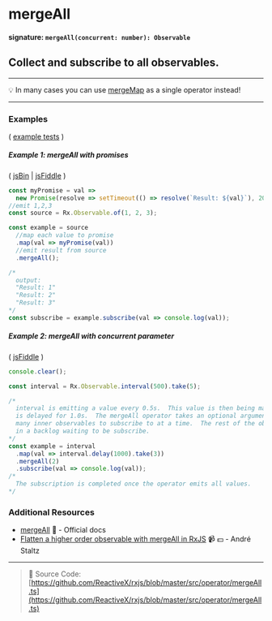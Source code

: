# mergeAll

#### signature: `mergeAll(concurrent: number): Observable`

## Collect and subscribe to all observables.

---

:bulb: In many cases you can use [mergeMap](../transformation/mergemap.md) as a
single operator instead!

---

### Examples

(
[example tests](https://github.com/btroncone/learn-rxjs/blob/master/operators/specs/combination/mergeall-spec.ts)
)

##### Example 1: mergeAll with promises

( [jsBin](http://jsbin.com/worecuhiba/1/edit?js,console) |
[jsFiddle](https://jsfiddle.net/btroncone/0sc4nsxa/) )

```js
const myPromise = val =>
  new Promise(resolve => setTimeout(() => resolve(`Result: ${val}`), 2000));
//emit 1,2,3
const source = Rx.Observable.of(1, 2, 3);

const example = source
  //map each value to promise
  .map(val => myPromise(val))
  //emit result from source
  .mergeAll();

/*
  output:
  "Result: 1"
  "Result: 2"
  "Result: 3"
*/
const subscribe = example.subscribe(val => console.log(val));
```

##### Example 2: mergeAll with _concurrent_ parameter

( [jsFiddle](https://jsfiddle.net/zra3zxhs/) )

```js
console.clear();

const interval = Rx.Observable.interval(500).take(5);

/*
  interval is emitting a value every 0.5s.  This value is then being mapped to interval that 
  is delayed for 1.0s.  The mergeAll operator takes an optional argument that determines how 
  many inner observables to subscribe to at a time.  The rest of the observables are stored 
  in a backlog waiting to be subscribe.
*/
const example = interval
  .map(val => interval.delay(1000).take(3))
  .mergeAll(2)
  .subscribe(val => console.log(val));
/*
  The subscription is completed once the operator emits all values.
*/
```

### Additional Resources

* [mergeAll](http://reactivex.io/rxjs/class/es6/Observable.js~Observable.html#instance-method-mergeAll)
  :newspaper: - Official docs
* [Flatten a higher order observable with mergeAll in RxJS](https://egghead.io/lessons/rxjs-flatten-a-higher-order-observable-with-mergeall-in-rxjs?course=use-higher-order-observables-in-rxjs-effectively)
  :video_camera: :dollar: - André Staltz

---

> :file_folder: Source Code:
> [https://github.com/ReactiveX/rxjs/blob/master/src/operator/mergeAll.ts](https://github.com/ReactiveX/rxjs/blob/master/src/operator/mergeAll.ts)
